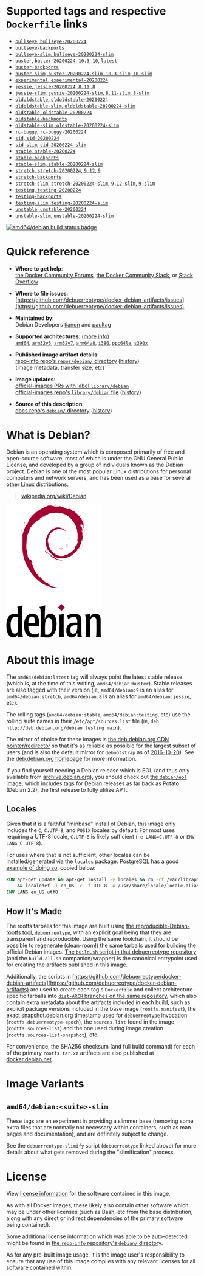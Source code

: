 <!--

********************************************************************************

WARNING:

    DO NOT EDIT "debian/README.md"

    IT IS AUTO-GENERATED

    (from the other files in "debian/" combined with a set of templates)

********************************************************************************

-->

# Supported tags and respective `Dockerfile` links

-	[`bullseye`, `bullseye-20200224`](https://github.com/debuerreotype/docker-debian-artifacts/blob/d6eeda93542f8e2a7d5f6e500b58fc4f12d055ce/bullseye/Dockerfile)
-	[`bullseye-backports`](https://github.com/debuerreotype/docker-debian-artifacts/blob/d6eeda93542f8e2a7d5f6e500b58fc4f12d055ce/bullseye/backports/Dockerfile)
-	[`bullseye-slim`, `bullseye-20200224-slim`](https://github.com/debuerreotype/docker-debian-artifacts/blob/d6eeda93542f8e2a7d5f6e500b58fc4f12d055ce/bullseye/slim/Dockerfile)
-	[`buster`, `buster-20200224`, `10.3`, `10`, `latest`](https://github.com/debuerreotype/docker-debian-artifacts/blob/d6eeda93542f8e2a7d5f6e500b58fc4f12d055ce/buster/Dockerfile)
-	[`buster-backports`](https://github.com/debuerreotype/docker-debian-artifacts/blob/d6eeda93542f8e2a7d5f6e500b58fc4f12d055ce/buster/backports/Dockerfile)
-	[`buster-slim`, `buster-20200224-slim`, `10.3-slim`, `10-slim`](https://github.com/debuerreotype/docker-debian-artifacts/blob/d6eeda93542f8e2a7d5f6e500b58fc4f12d055ce/buster/slim/Dockerfile)
-	[`experimental`, `experimental-20200224`](https://github.com/debuerreotype/docker-debian-artifacts/blob/d6eeda93542f8e2a7d5f6e500b58fc4f12d055ce/experimental/Dockerfile)
-	[`jessie`, `jessie-20200224`, `8.11`, `8`](https://github.com/debuerreotype/docker-debian-artifacts/blob/d6eeda93542f8e2a7d5f6e500b58fc4f12d055ce/jessie/Dockerfile)
-	[`jessie-slim`, `jessie-20200224-slim`, `8.11-slim`, `8-slim`](https://github.com/debuerreotype/docker-debian-artifacts/blob/d6eeda93542f8e2a7d5f6e500b58fc4f12d055ce/jessie/slim/Dockerfile)
-	[`oldoldstable`, `oldoldstable-20200224`](https://github.com/debuerreotype/docker-debian-artifacts/blob/d6eeda93542f8e2a7d5f6e500b58fc4f12d055ce/oldoldstable/Dockerfile)
-	[`oldoldstable-slim`, `oldoldstable-20200224-slim`](https://github.com/debuerreotype/docker-debian-artifacts/blob/d6eeda93542f8e2a7d5f6e500b58fc4f12d055ce/oldoldstable/slim/Dockerfile)
-	[`oldstable`, `oldstable-20200224`](https://github.com/debuerreotype/docker-debian-artifacts/blob/d6eeda93542f8e2a7d5f6e500b58fc4f12d055ce/oldstable/Dockerfile)
-	[`oldstable-backports`](https://github.com/debuerreotype/docker-debian-artifacts/blob/d6eeda93542f8e2a7d5f6e500b58fc4f12d055ce/oldstable/backports/Dockerfile)
-	[`oldstable-slim`, `oldstable-20200224-slim`](https://github.com/debuerreotype/docker-debian-artifacts/blob/d6eeda93542f8e2a7d5f6e500b58fc4f12d055ce/oldstable/slim/Dockerfile)
-	[`rc-buggy`, `rc-buggy-20200224`](https://github.com/debuerreotype/docker-debian-artifacts/blob/d6eeda93542f8e2a7d5f6e500b58fc4f12d055ce/rc-buggy/Dockerfile)
-	[`sid`, `sid-20200224`](https://github.com/debuerreotype/docker-debian-artifacts/blob/d6eeda93542f8e2a7d5f6e500b58fc4f12d055ce/sid/Dockerfile)
-	[`sid-slim`, `sid-20200224-slim`](https://github.com/debuerreotype/docker-debian-artifacts/blob/d6eeda93542f8e2a7d5f6e500b58fc4f12d055ce/sid/slim/Dockerfile)
-	[`stable`, `stable-20200224`](https://github.com/debuerreotype/docker-debian-artifacts/blob/d6eeda93542f8e2a7d5f6e500b58fc4f12d055ce/stable/Dockerfile)
-	[`stable-backports`](https://github.com/debuerreotype/docker-debian-artifacts/blob/d6eeda93542f8e2a7d5f6e500b58fc4f12d055ce/stable/backports/Dockerfile)
-	[`stable-slim`, `stable-20200224-slim`](https://github.com/debuerreotype/docker-debian-artifacts/blob/d6eeda93542f8e2a7d5f6e500b58fc4f12d055ce/stable/slim/Dockerfile)
-	[`stretch`, `stretch-20200224`, `9.12`, `9`](https://github.com/debuerreotype/docker-debian-artifacts/blob/d6eeda93542f8e2a7d5f6e500b58fc4f12d055ce/stretch/Dockerfile)
-	[`stretch-backports`](https://github.com/debuerreotype/docker-debian-artifacts/blob/d6eeda93542f8e2a7d5f6e500b58fc4f12d055ce/stretch/backports/Dockerfile)
-	[`stretch-slim`, `stretch-20200224-slim`, `9.12-slim`, `9-slim`](https://github.com/debuerreotype/docker-debian-artifacts/blob/d6eeda93542f8e2a7d5f6e500b58fc4f12d055ce/stretch/slim/Dockerfile)
-	[`testing`, `testing-20200224`](https://github.com/debuerreotype/docker-debian-artifacts/blob/d6eeda93542f8e2a7d5f6e500b58fc4f12d055ce/testing/Dockerfile)
-	[`testing-backports`](https://github.com/debuerreotype/docker-debian-artifacts/blob/d6eeda93542f8e2a7d5f6e500b58fc4f12d055ce/testing/backports/Dockerfile)
-	[`testing-slim`, `testing-20200224-slim`](https://github.com/debuerreotype/docker-debian-artifacts/blob/d6eeda93542f8e2a7d5f6e500b58fc4f12d055ce/testing/slim/Dockerfile)
-	[`unstable`, `unstable-20200224`](https://github.com/debuerreotype/docker-debian-artifacts/blob/d6eeda93542f8e2a7d5f6e500b58fc4f12d055ce/unstable/Dockerfile)
-	[`unstable-slim`, `unstable-20200224-slim`](https://github.com/debuerreotype/docker-debian-artifacts/blob/d6eeda93542f8e2a7d5f6e500b58fc4f12d055ce/unstable/slim/Dockerfile)

[![amd64/debian build status badge](https://img.shields.io/jenkins/s/https/doi-janky.infosiftr.net/job/multiarch/job/amd64/job/debian.svg?label=amd64/debian%20%20build%20job)](https://doi-janky.infosiftr.net/job/multiarch/job/amd64/job/debian/)

# Quick reference

-	**Where to get help**:  
	[the Docker Community Forums](https://forums.docker.com/), [the Docker Community Slack](http://dockr.ly/slack), or [Stack Overflow](https://stackoverflow.com/search?tab=newest&q=docker)

-	**Where to file issues**:  
	[https://github.com/debuerreotype/docker-debian-artifacts/issues](https://github.com/debuerreotype/docker-debian-artifacts/issues)

-	**Maintained by**:  
	Debian Developers [tianon](https://qa.debian.org/developer.php?login=tianon) and [paultag](https://qa.debian.org/developer.php?login=paultag)

-	**Supported architectures**: ([more info](https://github.com/docker-library/official-images#architectures-other-than-amd64))  
	[`amd64`](https://hub.docker.com/r/amd64/debian/), [`arm32v5`](https://hub.docker.com/r/arm32v5/debian/), [`arm32v7`](https://hub.docker.com/r/arm32v7/debian/), [`arm64v8`](https://hub.docker.com/r/arm64v8/debian/), [`i386`](https://hub.docker.com/r/i386/debian/), [`ppc64le`](https://hub.docker.com/r/ppc64le/debian/), [`s390x`](https://hub.docker.com/r/s390x/debian/)

-	**Published image artifact details**:  
	[repo-info repo's `repos/debian/` directory](https://github.com/docker-library/repo-info/blob/master/repos/debian) ([history](https://github.com/docker-library/repo-info/commits/master/repos/debian))  
	(image metadata, transfer size, etc)

-	**Image updates**:  
	[official-images PRs with label `library/debian`](https://github.com/docker-library/official-images/pulls?q=label%3Alibrary%2Fdebian)  
	[official-images repo's `library/debian` file](https://github.com/docker-library/official-images/blob/master/library/debian) ([history](https://github.com/docker-library/official-images/commits/master/library/debian))

-	**Source of this description**:  
	[docs repo's `debian/` directory](https://github.com/docker-library/docs/tree/master/debian) ([history](https://github.com/docker-library/docs/commits/master/debian))

# What is Debian?

Debian is an operating system which is composed primarily of free and open-source software, most of which is under the GNU General Public License, and developed by a group of individuals known as the Debian project. Debian is one of the most popular Linux distributions for personal computers and network servers, and has been used as a base for several other Linux distributions.

> [wikipedia.org/wiki/Debian](https://en.wikipedia.org/wiki/Debian)

![logo](https://raw.githubusercontent.com/docker-library/docs/b449be7df57e9ed9086bb5821bfb5d6cdc5d67a4/debian/logo.png)

# About this image

The `amd64/debian:latest` tag will always point the latest stable release (which is, at the time of this writing, `amd64/debian:buster`). Stable releases are also tagged with their version (ie, `amd64/debian:9` is an alias for `amd64/debian:stretch`, `amd64/debian:8` is an alias for `amd64/debian:jessie`, etc).

The rolling tags (`amd64/debian:stable`, `amd64/debian:testing`, etc) use the rolling suite names in their `/etc/apt/sources.list` file (ie, `deb http://deb.debian.org/debian testing main`).

The mirror of choice for these images is [the deb.debian.org CDN pointer/redirector](https://deb.debian.org) so that it's as reliable as possible for the largest subset of users (and is also the default mirror for `debootstrap` as of [2016-10-20](https://anonscm.debian.org/cgit/d-i/debootstrap.git/commit/?id=9e8bc60ad1ccf3a25ce7890526b70059f3e770de)). See the [deb.debian.org homepage](https://deb.debian.org) for more information.

If you find yourself needing a Debian release which is EOL (and thus only available from [archive.debian.org](http://archive.debian.org)), you should check out [the `debian/eol` image](https://hub.docker.com/r/debian/eol/), which includes tags for Debian releases as far back as Potato (Debian 2.2), the first release to fully utilize APT.

## Locales

Given that it is a faithful "minbase" install of Debian, this image only includes the `C`, `C.UTF-8`, and `POSIX` locales by default. For most uses requiring a UTF-8 locale, `C.UTF-8` is likely sufficient (`-e LANG=C.UTF-8` or `ENV LANG C.UTF-8`).

For uses where that is not sufficient, other locales can be installed/generated via the `locales` package. [PostgreSQL has a good example of doing so](https://github.com/docker-library/postgres/blob/69bc540ecfffecce72d49fa7e4a46680350037f9/9.6/Dockerfile#L21-L24), copied below:

```dockerfile
RUN apt-get update && apt-get install -y locales && rm -rf /var/lib/apt/lists/* \
	&& localedef -i en_US -c -f UTF-8 -A /usr/share/locale/locale.alias en_US.UTF-8
ENV LANG en_US.utf8
```

## How It's Made

The rootfs tarballs for this image are built using [the reproducible-Debian-rootfs tool, `debuerreotype`](https://github.com/debuerreotype/debuerreotype), with an explicit goal being that they are transparent and reproducible. Using the same toolchain, it should be possible to regenerate (clean-room!) the same tarballs used for building the official Debian images. [The `build.sh` script in that debuerreotype repository](https://github.com/debuerreotype/debuerreotype/blob/master/build.sh) (and the `build-all.sh` companion/wrapper) is the canonical entrypoint used for creating the artifacts published in this image.

Additionally, the scripts in [https://github.com/debuerreotype/docker-debian-artifacts](https://github.com/debuerreotype/docker-debian-artifacts) are used to create each tag's `Dockerfile` and collect architecture-specific tarballs into [`dist-ARCH` branches on the same repository](https://github.com/debuerreotype/docker-debian-artifacts/branches), which also contain extra metadata about the artifacts included in each build, such as explicit package versions included in the base image (`rootfs.manifest`), the exact snapshot.debian.org timestamp used for `debuerreotype` invocation (`rootfs.debuerreotype-epoch`), the `sources.list` found in the image (`rootfs.sources-list`) and the one used during image creation (`rootfs.sources-list-snapshot`), etc.

For convenience, the SHA256 checksum (and full build command) for each of the primary `rootfs.tar.xz` artifacts are also published at [docker.debian.net](https://docker.debian.net/).

# Image Variants

## `amd64/debian:<suite>-slim`

These tags are an experiment in providing a slimmer base (removing some extra files that are normally not necessary within containers, such as man pages and documentation), and are definitely subject to change.

See the `debuerreotype-slimify` script (`debuerreotype` linked above) for more details about what gets removed during the "slimification" process.

# License

View [license information](https://www.debian.org/social_contract#guidelines) for the software contained in this image.

As with all Docker images, these likely also contain other software which may be under other licenses (such as Bash, etc from the base distribution, along with any direct or indirect dependencies of the primary software being contained).

Some additional license information which was able to be auto-detected might be found in [the `repo-info` repository's `debian/` directory](https://github.com/docker-library/repo-info/tree/master/repos/debian).

As for any pre-built image usage, it is the image user's responsibility to ensure that any use of this image complies with any relevant licenses for all software contained within.
